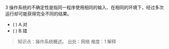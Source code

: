 3
操作系统的不确定性是指同一程序使用相同的输入、在相同的环境下，经过多次运行却可能获得完全不同的结果。
- ( ) A.对 
- ( ) B.错

> 知识点：操作系统概述。
> 出处：网络
> 难度：1
> 解释
